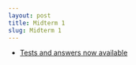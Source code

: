 ```yaml
---
layout: post
title: Midterm 1
slug: Midterm 1
---
```


* [Tests and answers now available](../../../midterm1.html)
